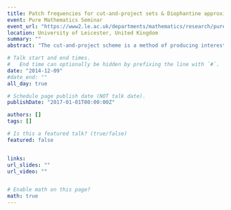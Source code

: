 ```yaml
---
title: Patch frequencies for cut-and-project sets & Diophantine approximation
event: Pure Mathematics Seminar
event_url: "https://www2.le.ac.uk/departments/mathematics/research/pure/colloquium/abstracts/pure-maths-seminar-9-december"
location: University of Leicester, United Kingdom
summary: ""
abstract: "The cut-and-project scheme is a method of producing interesting point sets of Euclidean space, such as the vertex sets of the famous Penrose tilings. Cut-and-project sets are important examples in the field of aperiodic order, the study of long-range geometric order in objects which do not necessarily possess global translational symmetry. For example, these point sets have pure point diffraction, which makes them good models for quasicrystals. In this talk, I shall discuss recent collaborative work with Alan Haynes, Henna Koivusalo and Lorenzo Sadun, in which we show that for substantial collections of cut-and-project sets the numbers of distinct frequencies of subpatches of size r remains very low, or even bounded, as r tends to infinity. These results are proved by connecting frequency spectrums of cut-and-project sets to ‘gaps problems’ in Diophantine approximation."

# Talk start and end times.
#   End time can optionally be hidden by prefixing the line with `#`.
date: "2014-12-09"
#date_end: ""
all_day: true

# Schedule page publish date (NOT talk date).
publishDate: "2017-01-01T00:00:00Z"

authors: []
tags: []

# Is this a featured talk? (true/false)
featured: false


links:
url_slides: ""
url_video: ""


# Enable math on this page?
math: true
---
```


